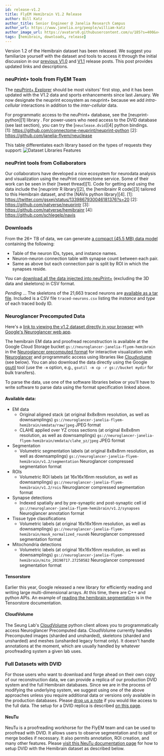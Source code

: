```yaml
---
id: release-v1.2
title: FlyEM Hemibrain V1.2 Release
author: Bill Katz
author_title: Senior Engineer @ Janelia Research Campus
author_url: https://www.janelia.org/people/william-katz
author_image_url: https://avatars0.githubusercontent.com/u/185?s=400&v=4
tags: [hemibrain, downloads, release]
---
```


Version 1.2 of the Hemibrain dataset has been released.  We suggest you familiarize yourself with
the dataset and tools to access it through the initial discussion in our [previous V1.0](/blog/release) 
and [V1.1](/blog/release-v1.1) release posts.
This post provides updated links and descriptions.

### neuPrint+ tools from FlyEM Team

The [neuPrint+ Explorer](https://neuprint.janelia.org) should be most visitors' first stop, and it has been
updated with the V1.2 data and sports enhancements since last January.  We now designate the neuprint
ecosystem as neuprint+ because we add *intra-cellular* interactions in addition to the *inter-cellular* data.

For programmatic access to the neuPrint+ database, see the [neuprint-python][1] library .  For power-users who need access to the DVID database (see last section), you can try the [`neuclease.dvid`][4] python bindings.  
[1]: https://github.com/connectome-neuprint/neuprint-python
[2]: https://github.com/janelia-flyem/neuclease

This table differentiates each library based on the types of requests they support:
![Dataset Libraries Features](/img/DatasetLibraries.png)

### neuPrint tools from Collaborators

Our collaborators have developed a nice ecosystem for neurodata analysis and visualization using the neuPrint connectome service.
Some of their work can be seen in their [tweet thread][1].  Code for getting and using the data include the [neuprintr R library][2],
the [hemibrainr R code][3] tailored to this Hemibrain dataset, and the [NAVis python library][4].
[1]: https://twitter.com/gsxej/status/1339867930046181376?s=20
[2]: https://github.com/natverse/neuprintr
[3]: https://github.com/natverse/hemibrainr
[4]: https://github.com/schlegelp/navis

### Downloads

From the 26+ TB of data, we can generate [a compact (45.5 MB) data model](https://storage.cloud.google.com/hemibrain/v1.2/exported-traced-adjacencies-v1.2.tar.gz) containing the following:

* Table of the neuron IDs, types, and instance names.
* Neuron-neuron connection table with synapse count between each pair.
* Same as above but each connection pair is split by ROI in which the synapses reside.

You can [download all the data injected into neuPrint+](https://storage.cloud.google.com/hemibrain-release/neuprint/hemibrain_v1.2_neo4j_inputs.zip) (excluding the 3D data and skeletons) in CSV format.

*Pending* ... The skeletons of the 21,663 traced neurons are [available as a tar file]().  Included is a CSV
file `traced-neurons.csv` listing the *instance* and *type* of each traced body ID.

### Neuroglancer Precomputed Data

Here's a [link to viewing
the v1.2 dataset directly in your browser](https://neuroglancer-demo.appspot.com/#!gs://flyem-views/hemibrain/v1.2/base.json) with
[Google's Neuroglancer web app](https://github.com/google/neuroglancer).

The hemibrain EM data and proofread reconstruction is available at the
Google Cloud Storage bucket `gs://neuroglancer-janelia-flyem-hemibrain`
in the [Neuroglancer precomputed
format](https://github.com/google/neuroglancer/blob/master/src/neuroglancer/datasource/precomputed/README.md)
for interactive visualization with
[Neuroglancer](https://github.com/google/neuroglancer) and
programmatic access using libraries like
[Cloudvolume](https://github.com/seung-lab/cloud-volume) (see below). 
You can also download the data directly using the Google [gsutil](https://cloud.google.com/storage/docs/gsutil) tool (use the `-m` option, e.g., `gsutil -m cp -r gs://bucket mydir`
for bulk transfers).

To parse the data, use one of the software libraries below or you'll have to write software to parse data using the format specification linked above.

#### Available data:

- EM data
  - Original aligned stack (at original 8x8x8nm resolution, as well as downsamplings)
    `gs://neuroglancer-janelia-flyem-hemibrain/emdata/raw/jpeg`
    JPEG format
  - CLAHE applied over YZ cross sections (at original 8x8x8nm resolution, as well as downsamplings)
    `gs://neuroglancer-janelia-flyem-hemibrain/emdata/clahe_yz/jpeg`
    JPEG format
- Segmentation
  - Volumetric segmentation labels (at original 8x8x8nm resolution, as well as downsamplings)
    `gs://neuroglancer-janelia-flyem-hemibrain/v1.2/segmentation`
    Neuroglancer compressed segmentation format
- ROIs
  - Volumetric ROI labels (at 16x16x16nm resolution, as well as downsamplings)
    `gs://neuroglancer-janelia-flyem-hemibrain/v1.2/rois`
    Neuroglancer compressed segmentation format
- Synapse detections
  - Indexed spatially and by pre-synaptic and post-synaptic cell id
    `gs://neuroglancer-janelia-flyem-hemibrain/v1.2/synapses`
    Neuroglancer annotation format
- Tissue type classifications
  - Volumetric labels (at original 16x16x16nm resolution, as well as downsamplings)
    `gs://neuroglancer-janelia-flyem-hemibrain/mask_normalized_round6`
    Neuroglancer compressed segmentation format
- Mitochondria detections
  - Volumetric labels (at original 16x16x16nm resolution, as well as downsamplings)
    `gs://neuroglancer-janelia-flyem-hemibrain/mito_20190717.27250582`
    Neuroglancer compressed segmentation format

#### Tensorstore

Earlier this year, Google released a new library for efficiently reading and writing large multi-dimensional
arrays.  At this time, there are C++ and python APIs.  An example of [reading the hemibrain
segmentation](https://google.github.io/tensorstore/python/tutorial.html#reading-the-janelia-flyem-hemibrain-dataset) is
in the Tensorstore documentation.

#### CloudVolume

The Seung Lab's [CloudVolume](https://github.com/seung-lab/cloud-volume) python client
allows you to programmatically access Neuroglancer Precomputed data.  CloudVolume currently handles Precomputed images (sharded and unsharded), skeletons (sharded and unsharded) and meshes (unsharded legacy format only). It doesn't handle annotations at the moment, which are usually handled by whatever proofreading system a given lab uses.

### Full Datasets with DVID

For those users who want to download and forge ahead on their own copy of our reconstruction data,
we can provide a replica of our production DVID system and the full Hemibrain databases.  Since we
are in the process of modifying the underlying system, we suggest using one of the above approaches
unless you require additional data or versions only available in the production databases.
Please [drop us a note](https://www.janelia.org/people/william-katz) if you would like access to the
full data.  The setup for a DVID replica is described [on this page](/docs/hemibrain).

#### NeuTu

NeuTu is a proofreading workhorse for the FlyEM team and can be used to proofread with DVID.  It allows users to observe
segmentation and to split or merge bodies if necessary.  It also permits annotation,
ROI creation, and many other features.  Please [visit this NeuTu documentation page](https://janelia-flyem.gitbook.io/neutu/get-started/eager-to-try-something-cool) for how to 
setup DVID with the Hemibrain dataset as described below.
